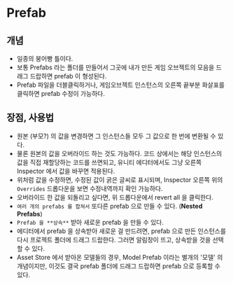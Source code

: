 # Prefab

## 개념

- 일종의 붕어빵 틀이다.
- 보통 Prefabs 라는 폴더를 만들어서 그곳에 내가 만든 게임 오브젝트의 모음을 드래그 드랍하면 prefab 이 형성된다.
- Prefab 파일을 더블클릭하거나, 게임오브젝트 인스턴스의 오른쪽 끝부분 화살표를 클릭하면 prefab 수정이 가능하다.

## 장점, 사용법

- 원본 (부모?) 의 값을 변경하면 그 인스턴스들 모두 그 값으로 한 번에 변환될 수 있다.
- 물론 원본의 값을 오버라이드 하는 것도 가능하다. 코드 상에서는 해당 인스턴스의 값을 직접 재할당하는 코드를 쓰면되고, 유니티 에디터에서도 그냥 오른쪽 Inspector 에서 값을 바꾸면 적용된다.
- 위처럼 값을 수정하면, 수정된 값이 굵은 글씨로 표시되며, Inspector 오른쪽 위의 `Overrides` 드롭다운을 보면 수정내역까지 확인 가능하다.
- 오버라이드 한 값을 되돌리고 싶다면, 위 드롭다운에서 revert all 을 클릭한다.
- `여러 개의 prefabs 를 합쳐서` 또다른 prefab 으로 만들 수 있다. (**Nested Prefabs**)
- `Prefab 을 **상속**` 받아 새로운 prefab 을 만들 수 있다.
- 에디터에서 prefab 을 상속받아 새로운 걸 만드려면, prefab 으로 만든 인스턴스를 다시 프로젝트 폴더에 드래그 드랍한다. 그러면 알림창이 뜨고, 상속받을 것을 선택할 수 있다.
- Asset Store 에서 받아온 모델들의 경우, Model Prefab 이라는 별개의 '모델' 의 개념이지만, 이것도 결국 prefab 폴더에 드래그 드랍하면 prefab 으로 등록할 수 있다.
